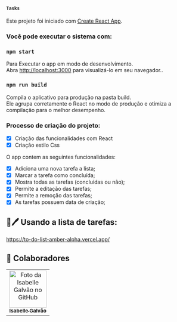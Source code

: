 #### `Tasks`

Este projeto foi iniciado com [Create React App](https://github.com/facebook/create-react-app).

### Você pode executar o sistema com:

### `npm start`

Para Executar o app em modo de desenvolvimento.\
Abra [http://localhost:3000](http://localhost:3000) para visualizá-lo em seu navegador..

### `npm run build`

Compila o aplicativo para produção na pasta build.\
Ele agrupa corretamente o React no modo de produção e otimiza a compilação para o melhor desempenho.

### Processo de criação do projeto:

- [x] Criação das funcionalidades com React
- [x] Criação estilo Css

O app contem as seguintes funcionalidades:

- [x] Adiciona uma nova tarefa a lista;
- [x] Marcar a tarefa como concluída;
- [x] Mostra todas as tarefas (concluídas ou não);
- [x] Permite a editação das tarefas;
- [x] Permite a remoção das tarefas;
- [x] As tarefas possuem data de criação;

## 📝🖊️ Usando a lista de tarefas:
https://to-do-list-amber-alpha.vercel.app/

## 🤝 Colaboradores

<table>
  <tr>
    <td align="center">
      <a href="#">
        <img src="https://avatars.githubusercontent.com/u/102769431?v=4" width="100px;" alt="Foto da Isabelle Galvão no GitHub"/><br>
        <sub>
          <b>Isabelle Galvão</b>
        </sub>
      </a>
    </td>
  </tr>
</table>

